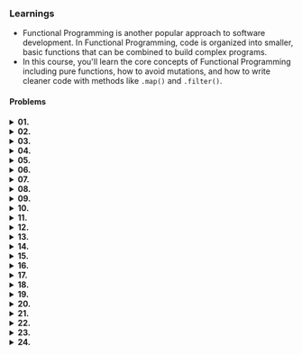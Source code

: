 ### Learnings

- Functional Programming is another popular approach to software development. In Functional Programming, code is organized into smaller, basic functions that can be combined to build complex programs.
- In this course, you'll learn the core concepts of Functional Programming including pure functions, how to avoid mutations, and how to write cleaner code with methods like `.map()` and `.filter()`.

#### Problems
<details>
    <summary style="font-weight: bold; cursor: pointer;">
        01. 
    </summary>
    <ul style="margin-left: 20px; margin-top: 5px;">
        <li><a href="">Problem Link</a></li>
        <li><a href="https://github.com/keerthisureka/Quinbay/blob/main/Part-2(Frontend)/Functional%20Programming/">Solution</a></li>
    </ul>
</details>
<details>
    <summary style="font-weight: bold; cursor: pointer;">
        02. 
    </summary>
    <ul style="margin-left: 20px; margin-top: 5px;">
        <li><a href="">Problem Link</a></li>
        <li><a href="https://github.com/keerthisureka/Quinbay/blob/main/Part-2(Frontend)/Functional%20Programming/">Solution</a></li>
    </ul>
</details>
<details>
    <summary style="font-weight: bold; cursor: pointer;">
        03. 
    </summary>
    <ul style="margin-left: 20px; margin-top: 5px;">
        <li><a href="">Problem Link</a></li>
        <li><a href="https://github.com/keerthisureka/Quinbay/blob/main/Part-2(Frontend)/Functional%20Programming/">Solution</a></li>
    </ul>
</details>
<details>
    <summary style="font-weight: bold; cursor: pointer;">
        04. 
    </summary>
    <ul style="margin-left: 20px; margin-top: 5px;">
        <li><a href="">Problem Link</a></li>
        <li><a href="https://github.com/keerthisureka/Quinbay/blob/main/Part-2(Frontend)/Functional%20Programming/">Solution</a></li>
    </ul>
</details>
<details>
    <summary style="font-weight: bold; cursor: pointer;">
        05. 
    </summary>
    <ul style="margin-left: 20px; margin-top: 5px;">
        <li><a href="">Problem Link</a></li>
        <li><a href="https://github.com/keerthisureka/Quinbay/blob/main/Part-2(Frontend)/Functional%20Programming/">Solution</a></li>
    </ul>
</details>
<details>
    <summary style="font-weight: bold; cursor: pointer;">
        06. 
    </summary>
    <ul style="margin-left: 20px; margin-top: 5px;">
        <li><a href="">Problem Link</a></li>
        <li><a href="https://github.com/keerthisureka/Quinbay/blob/main/Part-2(Frontend)/Functional%20Programming/">Solution</a></li>
    </ul>
</details>
<details>
    <summary style="font-weight: bold; cursor: pointer;">
        07. 
    </summary>
    <ul style="margin-left: 20px; margin-top: 5px;">
        <li><a href="">Problem Link</a></li>
        <li><a href="https://github.com/keerthisureka/Quinbay/blob/main/Part-2(Frontend)/Functional%20Programming/">Solution</a></li>
    </ul>
</details>
<details>
    <summary style="font-weight: bold; cursor: pointer;">
        08. 
    </summary>
    <ul style="margin-left: 20px; margin-top: 5px;">
        <li><a href="">Problem Link</a></li>
        <li><a href="https://github.com/keerthisureka/Quinbay/blob/main/Part-2(Frontend)/Functional%20Programming/">Solution</a></li>
    </ul>
</details>
<details>
    <summary style="font-weight: bold; cursor: pointer;">
        09. 
    </summary>
    <ul style="margin-left: 20px; margin-top: 5px;">
        <li><a href="">Problem Link</a></li>
        <li><a href="https://github.com/keerthisureka/Quinbay/blob/main/Part-2(Frontend)/Functional%20Programming/">Solution</a></li>
    </ul>
</details>
<details>
    <summary style="font-weight: bold; cursor: pointer;">
        10. 
    </summary>
    <ul style="margin-left: 20px; margin-top: 5px;">
        <li><a href="">Problem Link</a></li>
        <li><a href="https://github.com/keerthisureka/Quinbay/blob/main/Part-2(Frontend)/Functional%20Programming/">Solution</a></li>
    </ul>
</details>
<details>
    <summary style="font-weight: bold; cursor: pointer;">
        11. 
    </summary>
    <ul style="margin-left: 20px; margin-top: 5px;">
        <li><a href="">Problem Link</a></li>
        <li><a href="https://github.com/keerthisureka/Quinbay/blob/main/Part-2(Frontend)/Functional%20Programming/">Solution</a></li>
    </ul>
</details>
<details>
    <summary style="font-weight: bold; cursor: pointer;">
        12. 
    </summary>
    <ul style="margin-left: 20px; margin-top: 5px;">
        <li><a href="">Problem Link</a></li>
        <li><a href="https://github.com/keerthisureka/Quinbay/blob/main/Part-2(Frontend)/Functional%20Programming/">Solution</a></li>
    </ul>
</details>
<details>
    <summary style="font-weight: bold; cursor: pointer;">
        13. 
    </summary>
    <ul style="margin-left: 20px; margin-top: 5px;">
        <li><a href="">Problem Link</a></li>
        <li><a href="https://github.com/keerthisureka/Quinbay/blob/main/Part-2(Frontend)/Functional%20Programming/">Solution</a></li>
    </ul>
</details>
<details>
    <summary style="font-weight: bold; cursor: pointer;">
        14. 
    </summary>
    <ul style="margin-left: 20px; margin-top: 5px;">
        <li><a href="">Problem Link</a></li>
        <li><a href="https://github.com/keerthisureka/Quinbay/blob/main/Part-2(Frontend)/Functional%20Programming/">Solution</a></li>
    </ul>
</details>
<details>
    <summary style="font-weight: bold; cursor: pointer;">
        15. 
    </summary>
    <ul style="margin-left: 20px; margin-top: 5px;">
        <li><a href="">Problem Link</a></li>
        <li><a href="https://github.com/keerthisureka/Quinbay/blob/main/Part-2(Frontend)/Functional%20Programming/">Solution</a></li>
    </ul>
</details>
<details>
    <summary style="font-weight: bold; cursor: pointer;">
        16. 
    </summary>
    <ul style="margin-left: 20px; margin-top: 5px;">
        <li><a href="">Problem Link</a></li>
        <li><a href="https://github.com/keerthisureka/Quinbay/blob/main/Part-2(Frontend)/Functional%20Programming/">Solution</a></li>
    </ul>
</details>
<details>
    <summary style="font-weight: bold; cursor: pointer;">
        17. 
    </summary>
    <ul style="margin-left: 20px; margin-top: 5px;">
        <li><a href="">Problem Link</a></li>
        <li><a href="https://github.com/keerthisureka/Quinbay/blob/main/Part-2(Frontend)/Functional%20Programming/">Solution</a></li>
    </ul>
</details>
<details>
    <summary style="font-weight: bold; cursor: pointer;">
        18. 
    </summary>
    <ul style="margin-left: 20px; margin-top: 5px;">
        <li><a href="">Problem Link</a></li>
        <li><a href="https://github.com/keerthisureka/Quinbay/blob/main/Part-2(Frontend)/Functional%20Programming/">Solution</a></li>
    </ul>
</details>
<details>
    <summary style="font-weight: bold; cursor: pointer;">
        19. 
    </summary>
    <ul style="margin-left: 20px; margin-top: 5px;">
        <li><a href="">Problem Link</a></li>
        <li><a href="https://github.com/keerthisureka/Quinbay/blob/main/Part-2(Frontend)/Functional%20Programming/">Solution</a></li>
    </ul>
</details>
<details>
    <summary style="font-weight: bold; cursor: pointer;">
        20. 
    </summary>
    <ul style="margin-left: 20px; margin-top: 5px;">
        <li><a href="">Problem Link</a></li>
        <li><a href="https://github.com/keerthisureka/Quinbay/blob/main/Part-2(Frontend)/Functional%20Programming/">Solution</a></li>
    </ul>
</details>
<details>
    <summary style="font-weight: bold; cursor: pointer;">
        21. 
    </summary>
    <ul style="margin-left: 20px; margin-top: 5px;">
        <li><a href="">Problem Link</a></li>
        <li><a href="https://github.com/keerthisureka/Quinbay/blob/main/Part-2(Frontend)/Functional%20Programming/">Solution</a></li>
    </ul>
</details>
<details>
    <summary style="font-weight: bold; cursor: pointer;">
        22. 
    </summary>
    <ul style="margin-left: 20px; margin-top: 5px;">
        <li><a href="">Problem Link</a></li>
        <li><a href="https://github.com/keerthisureka/Quinbay/blob/main/Part-2(Frontend)/Functional%20Programming/">Solution</a></li>
    </ul>
</details>
<details>
    <summary style="font-weight: bold; cursor: pointer;">
        23. 
    </summary>
    <ul style="margin-left: 20px; margin-top: 5px;">
        <li><a href="">Problem Link</a></li>
        <li><a href="https://github.com/keerthisureka/Quinbay/blob/main/Part-2(Frontend)/Functional%20Programming/">Solution</a></li>
    </ul>
</details>
<details>
    <summary style="font-weight: bold; cursor: pointer;">
        24. 
    </summary>
    <ul style="margin-left: 20px; margin-top: 5px;">
        <li><a href="">Problem Link</a></li>
        <li><a href="https://github.com/keerthisureka/Quinbay/blob/main/Part-2(Frontend)/Functional%20Programming/">Solution</a></li>
    </ul>
</details>